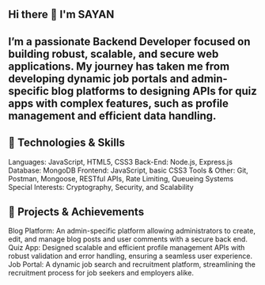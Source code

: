 ## Hi there 👋 I'm SAYAN

## I’m a passionate Backend Developer focused on building robust, scalable, and secure web applications. My journey has taken me from developing dynamic job portals and admin-specific blog platforms to designing APIs for quiz apps with complex features, such as profile management and efficient data handling.

## 🔧 Technologies & Skills
Languages: JavaScript, HTML5, CSS3
Back-End: Node.js, Express.js
Database: MongoDB
Frontend: JavaScript, basic CSS3
Tools & Other: Git, Postman, Mongoose, RESTful APIs, Rate Limiting, Queueing Systems
Special Interests: Cryptography, Security, and Scalability

## 🌟 Projects & Achievements
Blog Platform: An admin-specific platform allowing administrators to create, edit, and manage blog posts and user comments with a secure back end.
Quiz App: Designed scalable and efficient profile management APIs with robust validation and error handling, ensuring a seamless user experience.
Job Portal: A dynamic job search and recruitment platform, streamlining the recruitment process for job seekers and employers alike.

